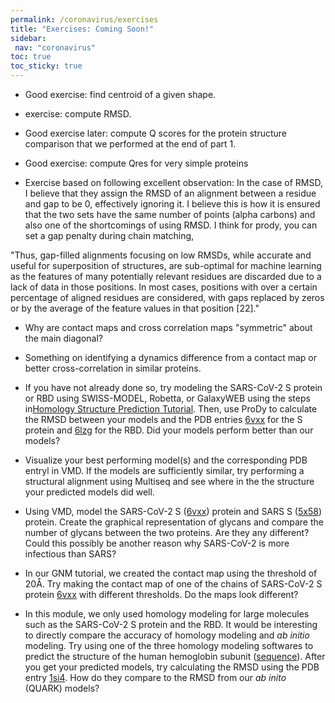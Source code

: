 ```yaml
---
permalink: /coronavirus/exercises
title: "Exercises: Coming Soon!"
sidebar:
 nav: "coronavirus"
toc: true
toc_sticky: true
---
```


* Good exercise: find centroid of a given shape.

* exercise: compute RMSD.

* Good exercise later: compute Q scores for the protein structure comparison that we performed at the end of part 1.

* Good exercise: compute Qres for very simple proteins

* Exercise based on following excellent observation: In the case of RMSD, I believe that they assign the RMSD of an alignment between a residue and gap to be 0, effectively ignoring it. I believe this is how it is ensured that the two sets have the same number of points (alpha carbons) and also one of the shortcomings of using RMSD. I think for prody, you can set a gap penalty during chain matching,

"Thus, gap-filled alignments focusing on low RMSDs, while accurate and useful for superposition of structures, are sub-optimal for machine learning as the features of many potentially relevant residues are discarded due to a lack of data in those positions. In most cases, positions with over a certain percentage of aligned residues are considered, with gaps replaced by zeros or by the average of the feature values in that position [22]."

* Why are contact maps and cross correlation maps "symmetric" about the main diagonal?

* Something on identifying a dynamics difference from a contact map or better cross-correlation in similar proteins.

* If you have not already done so, try modeling the SARS-CoV-2 S protein or RBD using SWISS-MODEL, Robetta, or GalaxyWEB using the steps in<a href="tutorial_homology" target="blank">Homology Structure Prediction Tutorial</a>. Then, use ProDy to calculate the RMSD between your models and the PDB entries <a href="http://www.rcsb.org/structure/6VXX" target="blank">6vxx</a> for the S protein and <a href="http://www.rcsb.org/structure/6LZG" target="blank">6lzg</a> for the RBD. Did your models perform better than our models?

* Visualize your best performing model(s) and the corresponding PDB entryl in VMD. If the models are sufficiently similar, try performing a structural alignment using Multiseq and see where in the the structure your predicted models did well.

* Using VMD, model the SARS-CoV-2 S (<a href="http://www.rcsb.org/structure/6VXX" target="blank">6vxx</a>) protein and SARS S (<a href="https://www.rcsb.org/structure/5X58" target="blank">5x58</a>) protein. Create the graphical representation of glycans and compare the number of glycans between the two proteins. Are they any different? Could this possibly be another reason why SARS-CoV-2 is more infectious than SARS?

* In our GNM tutorial, we created the contact map using the threshold of 20Å. Try making the contact map of one of the chains of SARS-CoV-2 S protein [6vxx](http://www.rcsb.org/structure/6VXX) with different thresholds. Do the maps look different?

* In this module, we only used homology modeling for large molecules such as the SARS-CoV-2 S protein and the RBD. It would be interesting to directly compare the accuracy of homology modeling and *ab initio* modeling. Try using one of the three homology modeling softwares to predict the structure of the human hemoglobin subunit ([sequence](../_pages/coronavirus/files/Human_Hemoglobin_subunit_alpha_Seq.txt)). After you get your predicted models, try calculating the RMSD using the PDB entry [1si4](https://www.rcsb.org/structure/1sI4). How do they compare to the RMSD from our *ab inito* (QUARK) models?
